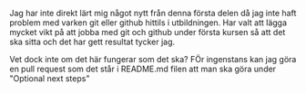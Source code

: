 Jag har inte direkt lärt mig något nytt från denna första delen då jag inte haft problem med varken git eller github hittils i utbildningen.
Har valt att lägga mycket vikt på att jobba med git och github under första kursen så att det ska sitta och det har gett resultat tycker jag.


Vet dock inte om det här fungerar som det ska?
FÖr ingenstans kan jag göra en pull request som det står i README.md filen att man ska göra under "Optional next steps"